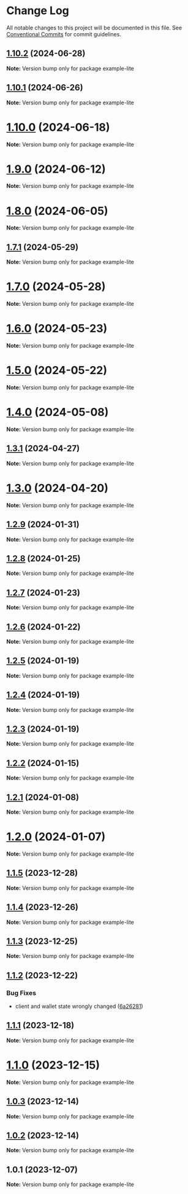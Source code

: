# Change Log

All notable changes to this project will be documented in this file.
See [Conventional Commits](https://conventionalcommits.org) for commit guidelines.

## [1.10.2](https://github.com/cosmology-tech/cosmos-kit/compare/example-lite@1.10.1...example-lite@1.10.2) (2024-06-28)

**Note:** Version bump only for package example-lite





## [1.10.1](https://github.com/cosmology-tech/cosmos-kit/compare/example-lite@1.10.0...example-lite@1.10.1) (2024-06-26)

**Note:** Version bump only for package example-lite





# [1.10.0](https://github.com/cosmology-tech/cosmos-kit/compare/example-lite@1.9.0...example-lite@1.10.0) (2024-06-18)

**Note:** Version bump only for package example-lite





# [1.9.0](https://github.com/cosmology-tech/cosmos-kit/compare/example-lite@1.8.0...example-lite@1.9.0) (2024-06-12)

**Note:** Version bump only for package example-lite





# [1.8.0](https://github.com/cosmology-tech/cosmos-kit/compare/example-lite@1.7.1...example-lite@1.8.0) (2024-06-05)

**Note:** Version bump only for package example-lite





## [1.7.1](https://github.com/cosmology-tech/cosmos-kit/compare/example-lite@1.7.0...example-lite@1.7.1) (2024-05-29)

**Note:** Version bump only for package example-lite





# [1.7.0](https://github.com/cosmology-tech/cosmos-kit/compare/example-lite@1.6.0...example-lite@1.7.0) (2024-05-28)

**Note:** Version bump only for package example-lite





# [1.6.0](https://github.com/cosmology-tech/cosmos-kit/compare/example-lite@1.5.0...example-lite@1.6.0) (2024-05-23)

**Note:** Version bump only for package example-lite





# [1.5.0](https://github.com/cosmology-tech/cosmos-kit/compare/example-lite@1.4.0...example-lite@1.5.0) (2024-05-22)

**Note:** Version bump only for package example-lite





# [1.4.0](https://github.com/cosmology-tech/cosmos-kit/compare/example-lite@1.3.1...example-lite@1.4.0) (2024-05-08)

**Note:** Version bump only for package example-lite





## [1.3.1](https://github.com/cosmology-tech/cosmos-kit/compare/example-lite@1.3.0...example-lite@1.3.1) (2024-04-27)

**Note:** Version bump only for package example-lite

# [1.3.0](https://github.com/cosmology-tech/cosmos-kit/compare/example-lite@1.2.9...example-lite@1.3.0) (2024-04-20)

**Note:** Version bump only for package example-lite

## [1.2.9](https://github.com/cosmology-tech/cosmos-kit/compare/example-lite@1.2.8...example-lite@1.2.9) (2024-01-31)

**Note:** Version bump only for package example-lite

## [1.2.8](https://github.com/cosmology-tech/cosmos-kit/compare/example-lite@1.2.7...example-lite@1.2.8) (2024-01-25)

**Note:** Version bump only for package example-lite

## [1.2.7](https://github.com/cosmology-tech/cosmos-kit/compare/example-lite@1.2.6...example-lite@1.2.7) (2024-01-23)

**Note:** Version bump only for package example-lite

## [1.2.6](https://github.com/cosmology-tech/cosmos-kit/compare/example-lite@1.2.5...example-lite@1.2.6) (2024-01-22)

**Note:** Version bump only for package example-lite

## [1.2.5](https://github.com/cosmology-tech/cosmos-kit/compare/example-lite@1.2.4...example-lite@1.2.5) (2024-01-19)

**Note:** Version bump only for package example-lite

## [1.2.4](https://github.com/cosmology-tech/cosmos-kit/compare/example-lite@1.2.3...example-lite@1.2.4) (2024-01-19)

**Note:** Version bump only for package example-lite

## [1.2.3](https://github.com/cosmology-tech/cosmos-kit/compare/example-lite@1.2.2...example-lite@1.2.3) (2024-01-19)

**Note:** Version bump only for package example-lite

## [1.2.2](https://github.com/cosmology-tech/cosmos-kit/compare/example-lite@1.2.1...example-lite@1.2.2) (2024-01-15)

**Note:** Version bump only for package example-lite

## [1.2.1](https://github.com/cosmology-tech/cosmos-kit/compare/example-lite@1.2.0...example-lite@1.2.1) (2024-01-08)

**Note:** Version bump only for package example-lite

# [1.2.0](https://github.com/cosmology-tech/cosmos-kit/compare/example-lite@1.1.5...example-lite@1.2.0) (2024-01-07)

**Note:** Version bump only for package example-lite

## [1.1.5](https://github.com/cosmology-tech/cosmos-kit/compare/example-lite@1.1.4...example-lite@1.1.5) (2023-12-28)

**Note:** Version bump only for package example-lite

## [1.1.4](https://github.com/cosmology-tech/cosmos-kit/compare/example-lite@1.1.3...example-lite@1.1.4) (2023-12-26)

**Note:** Version bump only for package example-lite

## [1.1.3](https://github.com/cosmology-tech/cosmos-kit/compare/example-lite@1.1.2...example-lite@1.1.3) (2023-12-25)

**Note:** Version bump only for package example-lite

## [1.1.2](https://github.com/cosmology-tech/cosmos-kit/compare/example-lite@1.1.1...example-lite@1.1.2) (2023-12-22)

### Bug Fixes

- client and wallet state wrongly changed ([6a26281](https://github.com/cosmology-tech/cosmos-kit/commit/6a262816879b10d2ffb38f03149374822e0ad635))

## [1.1.1](https://github.com/cosmology-tech/cosmos-kit/compare/example-lite@1.1.0...example-lite@1.1.1) (2023-12-18)

**Note:** Version bump only for package example-lite

# [1.1.0](https://github.com/cosmology-tech/cosmos-kit/compare/example-lite@1.0.3...example-lite@1.1.0) (2023-12-15)

**Note:** Version bump only for package example-lite

## [1.0.3](https://github.com/cosmology-tech/cosmos-kit/compare/example-lite@1.0.2...example-lite@1.0.3) (2023-12-14)

**Note:** Version bump only for package example-lite

## [1.0.2](https://github.com/cosmology-tech/cosmos-kit/compare/example-lite@1.0.1...example-lite@1.0.2) (2023-12-14)

**Note:** Version bump only for package example-lite

## 1.0.1 (2023-12-07)

**Note:** Version bump only for package example-lite
